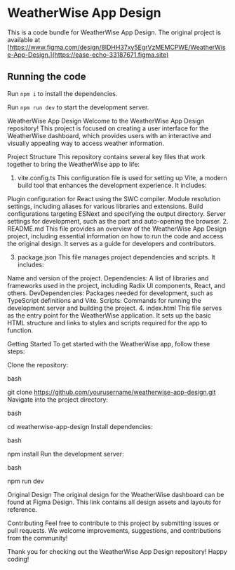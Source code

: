 
  # WeatherWise App Design

  This is a code bundle for WeatherWise App Design. The original project is available at [https://www.figma.com/design/8lDHH37xy5EgrVzMEMCPWE/WeatherWise-App-Design.](https://ease-echo-33187671.figma.site)

  ## Running the code

  Run `npm i` to install the dependencies.

  Run `npm run dev` to start the development server.
  
WeatherWise App Design
Welcome to the WeatherWise App Design repository! This project is focused on creating a user interface for the WeatherWise dashboard, which provides users with an interactive and visually appealing way to access weather information.

Project Structure
This repository contains several key files that work together to bring the WeatherWise app to life:

1. vite.config.ts
This configuration file is used for setting up Vite, a modern build tool that enhances the development experience. It includes:

Plugin configuration for React using the SWC compiler.
Module resolution settings, including aliases for various libraries and extensions.
Build configurations targeting ESNext and specifying the output directory.
Server settings for development, such as the port and auto-opening the browser.
2. README.md
This file provides an overview of the WeatherWise App Design project, including essential information on how to run the code and access the original design. It serves as a guide for developers and contributors.

3. package.json
This file manages project dependencies and scripts. It includes:

Name and version of the project.
Dependencies: A list of libraries and frameworks used in the project, including Radix UI components, React, and others.
DevDependencies: Packages needed for development, such as TypeScript definitions and Vite.
Scripts: Commands for running the development server and building the project.
4. index.html
This file serves as the entry point for the WeatherWise application. It sets up the basic HTML structure and links to styles and scripts required for the app to function.

Getting Started
To get started with the WeatherWise app, follow these steps:

Clone the repository:

bash

git clone https://github.com/yourusername/weatherwise-app-design.git
Navigate into the project directory:

bash

cd weatherwise-app-design
Install dependencies:

bash

npm install
Run the development server:

bash

npm run dev

Original Design
The original design for the WeatherWise dashboard can be found at Figma Design. This link contains all design assets and layouts for reference.

Contributing
Feel free to contribute to this project by submitting issues or pull requests. We welcome improvements, suggestions, and contributions from the community!

Thank you for checking out the WeatherWise App Design repository! Happy coding!
